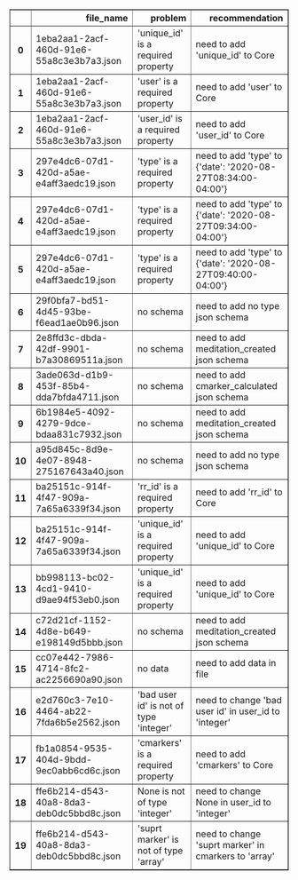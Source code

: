 <table border="1" class="dataframe">
  <thead>
    <tr style="text-align: right;">
      <th></th>
      <th>file_name</th>
      <th>problem</th>
      <th>recommendation</th>
    </tr>
  </thead>
  <tbody>
    <tr>
      <th>0</th>
      <td>1eba2aa1-2acf-460d-91e6-55a8c3e3b7a3.json</td>
      <td>'unique_id' is a required property</td>
      <td>need to add 'unique_id'  to Core</td>
    </tr>
    <tr>
      <th>1</th>
      <td>1eba2aa1-2acf-460d-91e6-55a8c3e3b7a3.json</td>
      <td>'user' is a required property</td>
      <td>need to add 'user'  to Core</td>
    </tr>
    <tr>
      <th>2</th>
      <td>1eba2aa1-2acf-460d-91e6-55a8c3e3b7a3.json</td>
      <td>'user_id' is a required property</td>
      <td>need to add 'user_id'  to Core</td>
    </tr>
    <tr>
      <th>3</th>
      <td>297e4dc6-07d1-420d-a5ae-e4aff3aedc19.json</td>
      <td>'type' is a required property</td>
      <td>need to add 'type'  to {'date': '2020-08-27T08:34:00-04:00'}</td>
    </tr>
    <tr>
      <th>4</th>
      <td>297e4dc6-07d1-420d-a5ae-e4aff3aedc19.json</td>
      <td>'type' is a required property</td>
      <td>need to add 'type'  to {'date': '2020-08-27T09:34:00-04:00'}</td>
    </tr>
    <tr>
      <th>5</th>
      <td>297e4dc6-07d1-420d-a5ae-e4aff3aedc19.json</td>
      <td>'type' is a required property</td>
      <td>need to add 'type'  to {'date': '2020-08-27T09:40:00-04:00'}</td>
    </tr>
    <tr>
      <th>6</th>
      <td>29f0bfa7-bd51-4d45-93be-f6ead1ae0b96.json</td>
      <td>no schema</td>
      <td>need to add no type json schema</td>
    </tr>
    <tr>
      <th>7</th>
      <td>2e8ffd3c-dbda-42df-9901-b7a30869511a.json</td>
      <td>no schema</td>
      <td>need to add meditation_created json schema</td>
    </tr>
    <tr>
      <th>8</th>
      <td>3ade063d-d1b9-453f-85b4-dda7bfda4711.json</td>
      <td>no schema</td>
      <td>need to add cmarker_calculated json schema</td>
    </tr>
    <tr>
      <th>9</th>
      <td>6b1984e5-4092-4279-9dce-bdaa831c7932.json</td>
      <td>no schema</td>
      <td>need to add meditation_created json schema</td>
    </tr>
    <tr>
      <th>10</th>
      <td>a95d845c-8d9e-4e07-8948-275167643a40.json</td>
      <td>no schema</td>
      <td>need to add no type json schema</td>
    </tr>
    <tr>
      <th>11</th>
      <td>ba25151c-914f-4f47-909a-7a65a6339f34.json</td>
      <td>'rr_id' is a required property</td>
      <td>need to add 'rr_id'  to Core</td>
    </tr>
    <tr>
      <th>12</th>
      <td>ba25151c-914f-4f47-909a-7a65a6339f34.json</td>
      <td>'unique_id' is a required property</td>
      <td>need to add 'unique_id'  to Core</td>
    </tr>
    <tr>
      <th>13</th>
      <td>bb998113-bc02-4cd1-9410-d9ae94f53eb0.json</td>
      <td>'unique_id' is a required property</td>
      <td>need to add 'unique_id'  to Core</td>
    </tr>
    <tr>
      <th>14</th>
      <td>c72d21cf-1152-4d8e-b649-e198149d5bbb.json</td>
      <td>no schema</td>
      <td>need to add meditation_created json schema</td>
    </tr>
    <tr>
      <th>15</th>
      <td>cc07e442-7986-4714-8fc2-ac2256690a90.json</td>
      <td>no data</td>
      <td>need to add data in file</td>
    </tr>
    <tr>
      <th>16</th>
      <td>e2d760c3-7e10-4464-ab22-7fda6b5e2562.json</td>
      <td>'bad user id' is not of type 'integer'</td>
      <td>need to change 'bad user id'  in user_id to  'integer'</td>
    </tr>
    <tr>
      <th>17</th>
      <td>fb1a0854-9535-404d-9bdd-9ec0abb6cd6c.json</td>
      <td>'cmarkers' is a required property</td>
      <td>need to add 'cmarkers'  to Core</td>
    </tr>
    <tr>
      <th>18</th>
      <td>ffe6b214-d543-40a8-8da3-deb0dc5bbd8c.json</td>
      <td>None is not of type 'integer'</td>
      <td>need to change None  in user_id to  'integer'</td>
    </tr>
    <tr>
      <th>19</th>
      <td>ffe6b214-d543-40a8-8da3-deb0dc5bbd8c.json</td>
      <td>'suprt marker' is not of type 'array'</td>
      <td>need to change 'suprt marker'  in cmarkers to  'array'</td>
    </tr>
  </tbody>
</table>